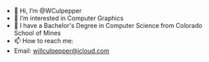 - 👋 Hi, I’m @WCulpepper
- 👀 I’m interested in Computer Graphics
- 🌱 I have a Bachelor's Degree in Computer Science from Colorado School of Mines
- 📫 How to reach me: 
- Email: willculpepper@icloud.com

<!---
WCulpepper/WCulpepper is a ✨ special ✨ repository because its `README.md` (this file) appears on your GitHub profile.
You can click the Preview link to take a look at your changes.
--->
